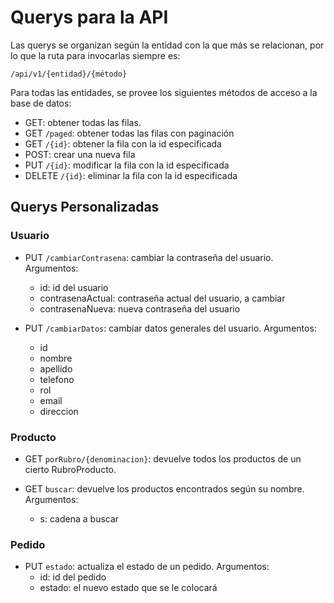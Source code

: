 # Querys para la API

Las querys se organizan según la entidad con la que más se relacionan, por lo que la ruta para invocarlas siempre es:

`/api/v1/{entidad}/{método}`

Para todas las entidades, se provee los siguientes métodos de acceso a la base de datos:

* GET: obtener todas las filas.
* GET `/paged`: obtener todas las filas con paginación
* GET `/{id}`: obtener la fila con la id especificada
* POST: crear una nueva fila
* PUT `/{id}`: modificar la fila con la id especificada
* DELETE `/{id}`: eliminar la fila con la id especificada

## Querys Personalizadas

### Usuario

* PUT `/cambiarContrasena`: cambiar la contraseña del usuario. Argumentos:
  * id: id del usuario
  * contrasenaActual: contraseña actual del usuario, a cambiar
  * contrasenaNueva: nueva contraseña del usuario

* PUT `/cambiarDatos`: cambiar datos generales del usuario. Argumentos:
    * id
    * nombre
    * apellido
    * telefono
    * rol
    * email
    * direccion

### Producto

* GET `porRubro/{denominacion}`: devuelve todos los productos de un cierto RubroProducto.

* GET `buscar`: devuelve los productos encontrados según su nombre. Argumentos:
  * s: cadena a buscar

### Pedido

* PUT `estado`: actualiza el estado de un pedido. Argumentos:
  * id: id del pedido
  * estado: el nuevo estado que se le colocará